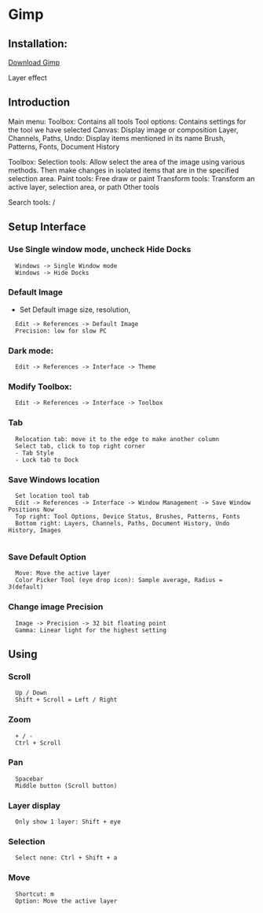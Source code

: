 # Gimp

## Installation:
  [Download Gimp](https://www.gimp.org/downloads/)

  Layer effect 
## Introduction
  Main menu:
  Toolbox: Contains all tools
  Tool options: Contains settings for the tool we have selected
  Canvas: Display image or composition
  Layer, Channels, Paths, Undo: Display items mentioned in its name
  Brush, Patterns, Fonts, Document History

  Toolbox:
    Selection tools: Allow select the area of the image using various methods. Then make changes in isolated items that are in the specified selection area.
    Paint tools: Free draw or paint
    Transform tools: Transform an active layer, selection area, or path
    Other tools

  Search tools: /

## Setup Interface
### Use Single window mode, uncheck Hide Docks
```
  Windows -> Single Window mode
  Windows -> Hide Docks
```
### Default Image
- Set Default image size, resolution, 
```
  Edit -> References -> Default Image
  Precision: low for slow PC
```
### Dark mode:
```
  Edit -> References -> Interface -> Theme
```
### Modify Toolbox:
```
  Edit -> References -> Interface -> Toolbox
```
### Tab
```
  Relocation tab: move it to the edge to make another column
  Select tab, click to top right corner
  - Tab Style
  - Lock tab to Dock
```
### Save Windows location
```
  Set location tool tab
  Edit -> References -> Interface -> Window Management -> Save Window Positions Now
  Top right: Tool Options, Device Status, Brushes, Patterns, Fonts
  Bottom right: Layers, Channels, Paths, Document History, Undo History, Images
  
```
### Save Default Option
```
  Move: Move the active layer
  Color Picker Tool (eye drop icon): Sample average, Radius = 3(default)
```
### Change image Precision
```
  Image -> Precision -> 32 bit floating point
  Gamma: Linear light for the highest setting 
```
## Using
### Scroll
```
  Up / Down
  Shift + Scroll = Left / Right
```
### Zoom
```
  + / -
  Ctrl + Scroll
```
### Pan
```
  Spacebar
  Middle button (Scroll button)
```
### Layer display
```
  Only show 1 layer: Shift + eye
```
### Selection
```
  Select none: Ctrl + Shift + a
```
### Move
```
  Shortcut: m
  Option: Move the active layer
```

